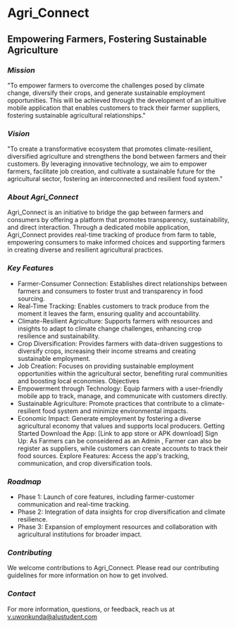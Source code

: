 # Agri_Connect

## Empowering Farmers, Fostering Sustainable Agriculture

### *Mission*
"To empower farmers to overcome the challenges posed by climate change, diversify their crops, and generate sustainable employment opportunities. This will be achieved through the development of an intuitive mobile application that enables customers to track their farmer suppliers, fostering sustainable agricultural relationships."

### *Vision*
"To create a transformative ecosystem that promotes climate-resilient, diversified agriculture and strengthens the bond between farmers and their customers. By leveraging innovative technology, we aim to empower farmers, facilitate job creation, and cultivate a sustainable future for the agricultural sector, fostering an interconnected and resilient food system."

### *About Agri_Connect*
Agri_Connect is an initiative to bridge the gap between farmers and consumers by offering a platform that promotes transparency, sustainability, and direct interaction. Through a dedicated mobile application, Agri_Connect provides real-time tracking of produce from farm to table, empowering consumers to make informed choices and supporting farmers in creating diverse and resilient agricultural practices.

### *Key Features*
* Farmer-Consumer Connection: Establishes direct relationships between farmers and consumers to foster trust and transparency in food sourcing.
* Real-Time Tracking: Enables customers to track produce from the moment it leaves the farm, ensuring quality and accountability.
* Climate-Resilient Agriculture: Supports farmers with resources and insights to adapt to climate change challenges, enhancing crop resilience and sustainability.
* Crop Diversification: Provides farmers with data-driven suggestions to diversify crops, increasing their income streams and creating sustainable employment.
* Job Creation: Focuses on providing sustainable employment opportunities within the agricultural sector, benefiting rural communities and boosting local economies.
Objectives
* Empowerment through Technology: Equip farmers with a user-friendly mobile app to track, manage, and communicate with customers directly.
* Sustainable Agriculture: Promote practices that contribute to a climate-resilient food system and minimize environmental impacts.
* Economic Impact: Generate employment by fostering a diverse agricultural economy that values and supports local producers.
Getting Started
Download the App: [Link to app store or APK download]
Sign Up: As Farmers can be conseidered as an Admin , Farmer can also be register as suppliers, while customers can create accounts to track their food sources.
Explore Features: Access the app's tracking, communication, and crop diversification tools.

### *Roadmap*
* Phase 1: Launch of core features, including farmer-customer communication and real-time tracking.
* Phase 2: Integration of data insights for crop diversification and climate resilience.
* Phase 3: Expansion of employment resources and collaboration with agricultural institutions for broader impact.

### *Contributing*
We welcome contributions to Agri_Connect. Please read our contributing guidelines for more information on how to get involved.

### *Contact*
For more information, questions, or feedback, reach us at [v.uwonkunda@alustudent.com](url)
